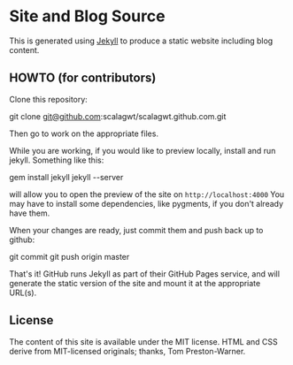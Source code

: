 Site and Blog Source
====================

This is generated using [Jekyll](http://github.com/mojombo/jekyll) to
produce a static website including blog content.

HOWTO (for contributors)
------------------------

Clone this repository:

  git clone git@github.com:scalagwt/scalagwt.github.com.git

Then go to work on the appropriate files.

While you are working, if you would like to preview locally, install
and run jekyll.  Something like this:

  gem install jekyll
  jekyll --server

will allow you to open the preview of the site on
`http://localhost:4000`  You may have to install some dependencies, like
pygments, if you don't already have them.

When your changes are ready, just commit them and push back up to
github:

  git commit
  git push origin master

That's it!  GitHub runs Jekyll as part of their GitHub Pages service,
and will generate the static version of the site and mount it at the
appropriate URL(s).

License
-------

The content of this site is available under the MIT license.  HTML and
CSS derive from MIT-licensed originals; thanks, Tom Preston-Warner.
